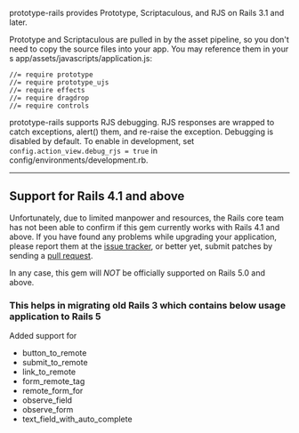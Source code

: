 prototype-rails provides Prototype, Scriptaculous, and RJS on Rails 3.1
and later.

Prototype and Scriptaculous are pulled in by the asset pipeline, so you don't
need to copy the source files into your app. You may reference them in your
s app/assets/javascripts/application.js:

    //= require prototype
    //= require prototype_ujs
    //= require effects
    //= require dragdrop
    //= require controls

prototype-rails supports RJS debugging. RJS responses are wrapped to catch
exceptions, alert() them, and re-raise the exception. Debugging is disabled by
default. To enable in development, set `config.action_view.debug_rjs = true`
in config/environments/development.rb.

---

## Support for Rails 4.1 and above

Unfortunately, due to limited manpower and resources, the Rails core team has
not been able to confirm if this gem currently works with Rails 4.1 and above.
If you have found any problems while upgrading your application, please report
them at the [issue tracker](https://github.com/rails/prototype-rails/issues),
or better yet, submit patches by sending a [pull request](https://github.com/rails/prototype-rails/pulls).

In any case, this gem will *NOT* be officially supported on Rails 5.0 and above.

### This helps in migrating old Rails 3 which contains below usage application to Rails 5
Added support for 
- button_to_remote
- submit_to_remote
- link_to_remote
- form_remote_tag
- remote_form_for
- observe_field
- observe_form
- text_field_with_auto_complete


